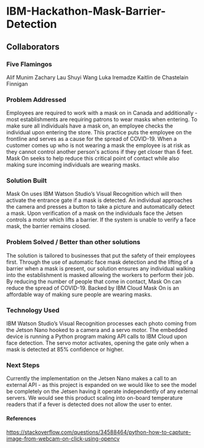 # IBM-Hackathon-Mask-Barrier-Detection
## Collaborators
### Five Flamingos
Alif Munim 
Zachary Lau
Shuyi Wang
Luka Iremadze
Kaitlin de Chastelain Finnigan
### Problem Addressed
Employees are required to work with a mask on in Canada and additionally - most establishments are requiring patrons to wear masks when entering. To make sure all individuals have a mask on, an employee checks the individual upon entering the store. This practice puts the employee on the frontline and serves as a cause for the spread of COVID-19. When a customer comes up who is not wearing a mask the employee is at risk as they cannot control another person's actions if they get closer than 6 feet. Mask On seeks to help reduce this critical point of contact while also making sure incoming individuals are wearing masks.

### Solution Built
Mask On uses IBM Watson Studio’s Visual Recognition which will then activate the entrance gate if a mask is detected. An individual approaches the camera and presses a button to take a picture and automatically detect a mask. Upon verification of a mask on the individuals face the Jetsen controls a motor which lifts a barrier.  If the system is unable to verify a face mask, the barrier remains closed.  

### Problem Solved / Better than other solutions
The solution is tailored to businesses that put the safety of their employees first. Through the use of automatic face mask detection and the lifting of a barrier when a mask is present, our solution ensures any individual walking into the establishment is masked allowing the workers to perform their job. By reducing the number of people that come in contact, Mask On can reduce the spread of COVID-19. Backed by IBM Cloud Mask On is an affordable way of making sure people are wearing masks.

### Technology Used
IBM Watson Studio’s Visual Recognition processes each photo coming from the Jetson Nano hooked to a camera and a servo motor. The embedded device is running a Python program making API calls to IBM Cloud upon face detection. The servo motor activates, opening the gate only when a mask is detected at 85% confidence or higher.

### Next Steps
Currently the implementation on the Jetsen Nano makes a call to an external API - as this project is expanded on we would like to see the model be completely on the Jetsen having it operate independently of any external servers.
We would see this product scaling into on-board temperature readers that if a fever is detected does not allow the user to enter.  

#### References
https://stackoverflow.com/questions/34588464/python-how-to-capture-image-from-webcam-on-click-using-opencv
